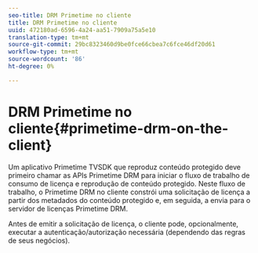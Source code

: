 ```yaml
---
seo-title: DRM Primetime no cliente
title: DRM Primetime no cliente
uuid: 472180ad-6596-4a24-aa51-7909a75a5e10
translation-type: tm+mt
source-git-commit: 29bc8323460d9be0fce66cbea7c6fce46df20d61
workflow-type: tm+mt
source-wordcount: '86'
ht-degree: 0%

---
```



# DRM Primetime no cliente{#primetime-drm-on-the-client}

Um aplicativo Primetime TVSDK que reproduz conteúdo protegido deve primeiro chamar as APIs Primetime DRM para iniciar o fluxo de trabalho de consumo de licença e reprodução de conteúdo protegido. Neste fluxo de trabalho, o Primetime DRM no cliente constrói uma solicitação de licença a partir dos metadados do conteúdo protegido e, em seguida, a envia para o servidor de licenças Primetime DRM.

Antes de emitir a solicitação de licença, o cliente pode, opcionalmente, executar a autenticação/autorização necessária (dependendo das regras de seus negócios).
